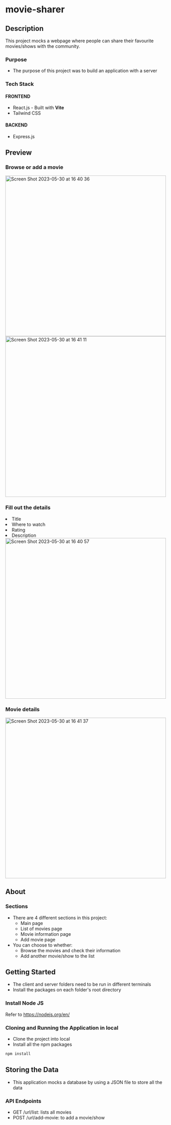 # movie-sharer
## Description
This project mocks a webpage where people can share their favourite movies/shows with the community.
### Purpose
* The purpose of this project was to build an application with a server
### Tech Stack
#### FRONTEND
* React.js - Built with <strong>Vite</strong>
* Tailwind CSS
#### BACKEND
* Express.js

## Preview
### Browse or add a movie<br>
<img width="500" alt="Screen Shot 2023-05-30 at 16 40 36" src="https://github.com/samuel-santos91/movie-sharer/assets/107240729/5c33502d-fe1b-4fa8-aa27-6f2d9ac66073"><br>
<img width="500" alt="Screen Shot 2023-05-30 at 16 41 11" src="https://github.com/samuel-santos91/movie-sharer/assets/107240729/b0b3e504-7867-4e32-8b3f-7d39df147ccd">

### Fill out the details<br>
<li>Title</li>
<li>Where to watch</li>
<li>Rating</li>
<li>Description</li>

<img width="500" alt="Screen Shot 2023-05-30 at 16 40 57" src="https://github.com/samuel-santos91/movie-sharer/assets/107240729/9d3afac3-8fa7-4308-a852-40b5f16c4573">

### Movie details<br>
<img width="500" alt="Screen Shot 2023-05-30 at 16 41 37" src="https://github.com/samuel-santos91/movie-sharer/assets/107240729/c03203e2-8c3f-4a4f-b8f4-8f8f262b4323">

## About
### Sections
* There are 4 different sections in this project:
  * Main page
  * List of movies page
  * Movie information page
  * Add movie page
* You can choose to whether:
  * Browse the movies and check their information
  * Add another movie/show to the list

## Getting Started
* The client and server folders need to be run in different terminals
* Install the packages on each folder's root directory
### Install Node JS
Refer to https://nodejs.org/en/

### Cloning and Running the Application in local
* Clone the project into local
* Install all the npm packages

```bash
npm install
```
## Storing the Data
* This application mocks a database by using a JSON file to store all the data
### API Endpoints
* GET /url/list: lists all movies
* POST /url/add-movie: to add a movie/show

